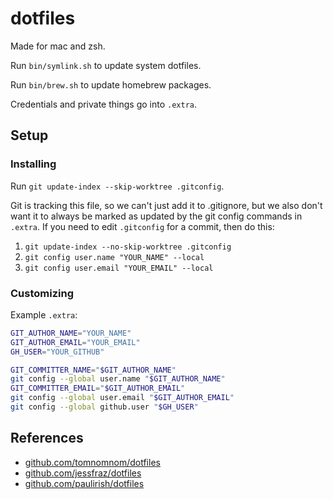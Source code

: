 # dotfiles

Made for mac and zsh.

Run `bin/symlink.sh` to update system dotfiles. 

Run `bin/brew.sh` to update homebrew packages.

Credentials and private things go into `.extra`.

## Setup

### Installing

Run `git update-index --skip-worktree .gitconfig`.

Git is tracking this file, so we can't just add it to .gitignore, but we also
don't want it to always be marked as updated by the git config commands in `.extra`.
If you need to edit `.gitconfig` for a commit, then do this:

1. `git update-index --no-skip-worktree .gitconfig`
2. `git config user.name "YOUR_NAME" --local`
3. `git config user.email "YOUR_EMAIL" --local`

### Customizing

Example `.extra`:

```bash
GIT_AUTHOR_NAME="YOUR_NAME"
GIT_AUTHOR_EMAIL="YOUR_EMAIL"
GH_USER="YOUR_GITHUB"

GIT_COMMITTER_NAME="$GIT_AUTHOR_NAME"
git config --global user.name "$GIT_AUTHOR_NAME"
GIT_COMMITTER_EMAIL="$GIT_AUTHOR_EMAIL"
git config --global user.email "$GIT_AUTHOR_EMAIL"
git config --global github.user "$GH_USER"
```

## References

* [github.com/tomnomnom/dotfiles](https://github.com/tomnomnom/dotfiles)
* [github.com/jessfraz/dotfiles](https://github.com/jessfraz/dotfiles)
* [github.com/paulirish/dotfiles](https://github.com/paulirish/dotfiles)

